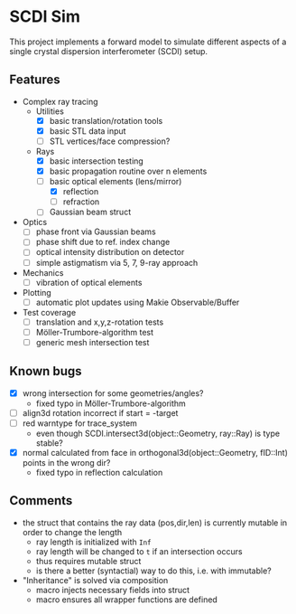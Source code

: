 # SCDI Sim

This project implements a forward model to simulate different aspects of a single crystal dispersion interferometer (SCDI) setup.

## Features 

- Complex ray tracing
    - Utilities
        - [x] basic translation/rotation tools
        - [x] basic STL data input
        - [ ] STL vertices/face compression?
    - Rays        
        - [x] basic intersection testing
        - [x] basic propagation routine over n elements
        - [ ] basic optical elements (lens/mirror)
            - [x] reflection
            - [ ] refraction
        - [ ] Gaussian beam struct
- Optics
    - [ ] phase front via Gaussian beams
    - [ ] phase shift due to ref. index change
    - [ ] optical intensity distribution on detector
    - [ ] simple astigmatism via 5, 7, 9-ray approach
- Mechanics
    - [ ] vibration of optical elements
- Plotting
    - [ ] automatic plot updates using Makie Observable/Buffer
- Test coverage
    - [ ] translation and x,y,z-rotation tests
    - [ ] Möller-Trumbore-algorithm test
    - [ ] generic mesh intersection test

## Known bugs

- [x] wrong intersection for some geometries/angles?
    * fixed typo in Möller-Trumbore-algorithm
- [ ] align3d rotation incorrect if start = -target
- [ ] red warntype for trace_system
    * even though SCDI.intersect3d(object::Geometry, ray::Ray) is type stable?
- [x] normal calculated from face in orthogonal3d(object::Geometry, fID::Int) points in the wrong dir?
    * fixed typo in reflection calculation

## Comments

* the struct that contains the ray data (pos,dir,len) is currently mutable in order to change the length
    * ray length is initialized with `Inf`
    * ray length will be changed to `t` if an intersection occurs
    * thus requires mutable struct
    * is there a better (syntactial) way to do this, i.e. with immutable?
* "Inheritance" is solved via composition
    * macro injects necessary fields into struct
    * macro ensures all wrapper functions are defined
